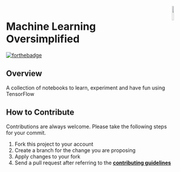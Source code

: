 <img src="https://github.com/ycaglar/.github/blob/master/badge.png" align="right" width="10%"/>

#  Machine Learning Oversimplified
[![forthebadge](https://forthebadge.com/images/badges/made-with-python.svg)](https://forthebadge.com)

## Overview
A collection of notebooks to learn, experiment and have fun using TensorFlow

<!-- ![Tux](/screenshots/screenshot_n.png) -->

<!-- ## Manual
Global Covid Tracker is available at https://www.globalcovidtracker.app \
If you would like to build from the source, run the following commands in the order given.

```
python -m venv venv
source venv/bin/activate
pip install -r requirements.txt
python app.py
``` -->

## How to Contribute
Contributions are always welcome. Please take the following steps for your commit.

1. Fork this project to your account
2. Create a branch for the change you are proposing
3. Apply changes to your fork
4. Send a pull request after referring to the **[contributing guidelines](https://github.com/ycaglar/.github/blob/master/CONTRIBUTING.md)**
